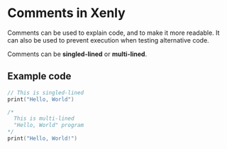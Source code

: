 # Comments in Xenly

Comments can be used to explain code, and to make it more readable. It can also be used to prevent execution when testing alternative code.

Comments can be **singled-lined** or **multi-lined**.

## Example code

```swift
// This is singled-lined
print("Hello, World")

/*
  This is multi-lined
  "Hello, World" program
*/
print("Hello, World!")
```
